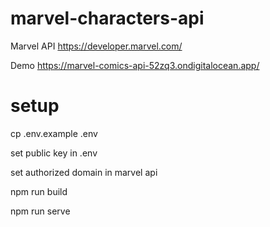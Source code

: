 # marvel-characters-api

Marvel API https://developer.marvel.com/

Demo https://marvel-comics-api-52zq3.ondigitalocean.app/ 

# setup

cp .env.example .env 

set public key in .env 

set authorized domain in marvel api

npm run build

npm run serve
